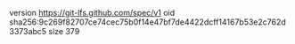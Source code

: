 version https://git-lfs.github.com/spec/v1
oid sha256:9c269f82707ce74cec75b0f14e47bf7de4422dcff14167b53e2c762d3373abc5
size 379

